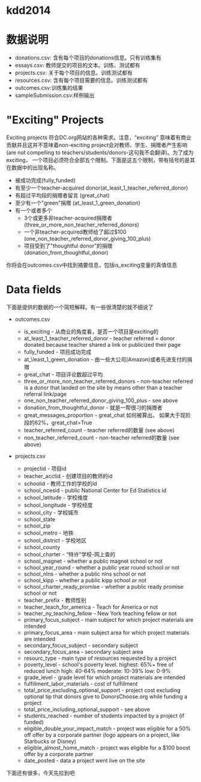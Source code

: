 kdd2014
=======

数据说明
=======

* donations.csv: 含有每个项目的donations信息。只有训练集有
* essays.csv: 教师提交的项目的文本。训练、测试都有
* projects.csv: 关于每个项目的信息。训练测试都有
* resources.csv: 含有每个项目需要的信息。训练测试都有
* outcomes.csv:训练集的结果
* sampleSubmission.csv:样例输出

"Exciting" Projects
===================

Exciting projects 符合DC.org网站的各种需求。注意，“exciting” 意味着有商业贡献并且这并不意味着non-exciting project会对教师、学生、捐赠者产生影响(are not compelling to teachers/students/donors-这句我不会翻译)。为了成为exciting， 一个项目必须符合全部五个限制。下面是这五个限制，带有括号的是其在数据中的出现名称。

* 被成功完成(fully_funded)
* 有至少一个teacher-acquired donor(at\_least\_1\_teacher\_referred_donor)
* 有超过平均段的捐赠者留言 (great_chat)
* 至少有一个"green"捐赠 (at\_least\_1\_green_donation)
* 有一个或者多个
  - 3个或更多非teacher-acquired捐赠者(three\_or\_more\_non\_teacher\_referred\_donors)
  - 一个非teacher-acquired教师给了超过$100 (one\_non\_teacher\_referred\_donor\_giving\_100\_plus)
  - 项目受到了"thoughtful donor"的捐赠(donation\_from\_thoughtful\_donor)

你将会在outcomes.csv中找到摘要信息，包括is\_exciting变量的真值信息

Data fields
============

下面是提供的数据的一个简短解释。有一些很清楚的就不细说了

* outcomes.csv
  - is\_exciting - 从商业的角度看，是否一个项目是exciting的
  - at\_least\_1\_teacher\_referred\_donor - teacher referred = donor donated because teacher shared a link or publicized their page
  - fully\_funded - 项目成功完成
  - at\_\least\_1\_green\_donation - 由一些大公司(Amazon)或者先进支付的捐赠
  - great\_chat - 项目评论数超过平均
  - three\_or\_more\_non\_teacher\_referred\_donors - non-teacher referred is a donor that landed on the site by means other than a teacher referral link/page
  - one\_non\_teacher\_referred\_donor\_giving\_100\_plus - see above
  - donation\_from\_thoughtful\_donor - 就是一帮很刁的捐赠者
  - great\_messages\_proportion -  great\_chat 如何被算出。 如果大于现阶段的62%，great\_chat=True
  - teacher\_referred\_count - teacher referred的数量 (see above)
  - non\_teacher\_referred\_count - non-teacher referred的数量 (see above)

* projects.csv
  - projectid - 项目id
  - teacher\_acctid - 创建项目的教师的id
  - schoolid - 教师工作的学校的id
  - school\_ncesid - public National Center for Ed Statistics id
  - school\_latitude - 学校维度
  - school\_longitude - 学校经度
  - school\_city - 学校城市
  - school\_state 
  - school\_zip
  - school\_metro - 地铁
  - school\_district - 学校地区
  - school\_county
  - school\_charter - “特许”学校-网上查的
  - school\_magnet - whether a public magnet school or not
  - school\_year\_round - whether a public year round school or not
  - school\_nlns - whether a public nlns school or not
  - school\_kipp - whether a public kipp school or not
  - school\_charter\_ready\_promise - whether a public ready promise school or not
  - teacher\_prefix - 教师性别
  - teacher\_teach\_for\_america - Teach for America or not
  - teacher\_ny\_teaching\_fellow - New York teaching fellow or not
  - primary\_focus\_subject - main subject for which project materials are intended
  - primary\_focus\_area - main subject area for which project materials are intended
  - secondary\_focus\_subject - secondary subject
  - secondary\_focus\_area - secondary subject area
  - resourc\_type - main type of resources requested by a project
  - poverty\_level - school's poverty level. highest: 65%+ free of reduced lunch  high: 40-64% moderate: 10-39% low: 0-9%
  - grade\_level - grade level for which project materials are intended
  - fulfillment\_labor\_materials - cost of fulfillment
  - total\_price\_excluding\_optional\_support - project cost excluding optional tip that donors give to DonorsChoose.org while funding a project
  - total\_price\_including\_optional\_support - see above
  - students\_reached - number of students impacted by a project (if funded)
  - eligible\_double\_your\_impact\_match - project was eligible for a 50% off offer by a corporate partner (logo appears on a project, like Starbucks or Disney)
  - eligible\_almost\_home\_match - project was eligible for a $100 boost offer by a corporate partner
  - date\_posted - data a project went live on the site

下面还有很多，今天先拉到吧


